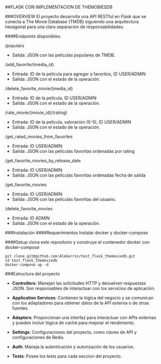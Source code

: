 ##FLASK CON IMPLEMENTACION DE THEMOBIESDB

###OVERVIEW
El proyecto desarrolla una API RESTful en Flask que se conecta a The Movie Database (TMDB) siguiendo una arquitectura hexagonal para una clara separación de responsabilidades.

####Endpoints disponibles:

/populars
- Salida: JSON con las películas populares de TMDB.

/add_favorite/(media_id)
- Entrada: ID de la película para agregar a favoritos, ID USER/ADMIN
- Salida: JSON con el estado de la operación.

/delete_favorite_movie/(media_id)
- Entrada: ID de la película, ID USER/ADMIN
- Salida: JSON con el estado de la operación.

/rate_movie/(movie_id)/(rating)
- Entrada: ID de la película, valoración (0-5), ID USER/ADMIN
- Salida: JSON con el estado de la operación.

/get_rated_movies_from_favorites
- Entrada: ID USER/ADMIN
- Salida: JSON con las peliculas favoritas ordenadas por rating

/get_favorite_movies_by_release_date
- Entrada: ID USER/ADMIN
- Salida: JSON con las peliculas favoritas ordenadas fecha de salida

/get_favorite_movies
- Entrada: ID USER/ADMIN
- Salida: JSON con las películas favoritas del usuario.

/delete_favorite_movies
- Entrada: ID ADMIN
- Salida: JSON con el estado de la operación.

###Instalación
####Requerimientos
Instalar docker y docker-compose

####Setup
clona este repositorio y construye el contenedor docker con docker-compose

    git clone git@github.com:AleGorrin/test_flask_themoviedb.git
    cd test_flask_themoviedb
    docker-compose up -d

###Estructura del proyecto
- **Controllers**: Manejan las solicitudes HTTP y devuelven respuestas JSON. Son responsables de interactuar con los servicios de aplicación.
  
- **Application Services**: Contienen la lógica del negocio y se comunican con los adaptadores para obtener datos de la API externa o de otras fuentes.

- **Adapters**: Proporcionan una interfaz para interactuar con APIs externas y pueden incluir lógica de caché para mejorar el rendimiento.

- **Settings**: Configuraciones del proyecto, como claves de API y configuraciones de Redis.

- **Auth**: Maneja la autenticación y autorización de los usuarios.
- **Tests**: Posee los tests para cada seccion del proyecto.




